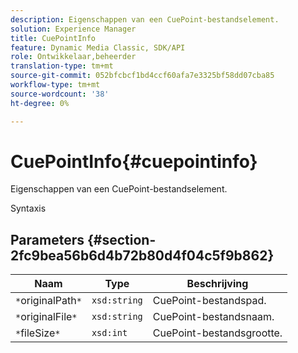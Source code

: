 ```yaml
---
description: Eigenschappen van een CuePoint-bestandselement.
solution: Experience Manager
title: CuePointInfo
feature: Dynamic Media Classic, SDK/API
role: Ontwikkelaar,beheerder
translation-type: tm+mt
source-git-commit: 052bfcbcf1bd4ccf60afa7e3325bf58dd07cba85
workflow-type: tm+mt
source-wordcount: '38'
ht-degree: 0%

---
```



# CuePointInfo{#cuepointinfo}

Eigenschappen van een CuePoint-bestandselement.

Syntaxis

## Parameters {#section-2fc9bea56b6d4b72b80d4f04c5f9b862}

| Naam | Type | Beschrijving |
|---|---|---|
| `*`originalPath`*` | `xsd:string` | CuePoint-bestandspad. |
| `*`originalFile`*` | `xsd:string` | CuePoint-bestandsnaam. |
| `*`fileSize`*` | `xsd:int` | CuePoint-bestandsgrootte. |

